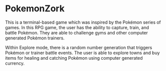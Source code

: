 # PokemonZork

This is a terminal-based game which was inspired by the Pokémon series of games. In this RPG game, the user has the ability to capture, train, and battle Pokémon. They are able to challenge gyms and other computer generated Pokémon trainers.

Within Explore mode, there is a random number generation that triggers Pokémon or trainer battle events. The user is able to explore towns and buy items for healing and catching Pokémon using computer generated currency.


